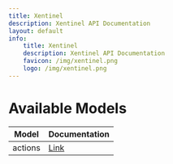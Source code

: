 ```yaml
---
title: Xentinel
description: Xentinel API Documentation
layout: default
info:
    title: Xentinel
    description: Xentinel API Documentation
    favicon: /img/xentinel.png
    logo: /img/xentinel.png
---
```


# Available Models

|Model|Documentation|
|---|---|
|actions|[Link](/xentinel/modelsactions)||alertsConfigs|[Link](/xentinel/modelsalertsConfigs)||alertsTriggered|[Link](/xentinel/modelsalertsTriggered)||alertsTypes|[Link](/xentinel/modelsalertsTypes)||autoShutdowns|[Link](/xentinel/modelsautoShutdowns)||categories|[Link](/xentinel/modelscategories)||cities|[Link](/xentinel/modelscities)||countries|[Link](/xentinel/modelscountries)||devices|[Link](/xentinel/modelsdevices)||entityTypes|[Link](/xentinel/modelsentityTypes)||functions|[Link](/xentinel/modelsfunctions)||geoFences|[Link](/xentinel/modelsgeoFences)||ownerCodes|[Link](/xentinel/modelsownerCodes)||permissions|[Link](/xentinel/modelspermissions)||roles|[Link](/xentinel/modelsroles)||states|[Link](/xentinel/modelsstates)||subscriptionCodes|[Link](/xentinel/modelssubscriptionCodes)||users|[Link](/xentinel/modelsusers)||vehicleGroups|[Link](/xentinel/modelsvehicleGroups)||vehicles|[Link](/xentinel/modelsvehicles)|